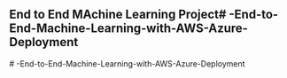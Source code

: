 ## End to End MAchine Learning Project#   - E n d - t o - E n d - M a c h i n e - L e a r n i n g - w i t h - A W S - A z u r e - D e p l o y m e n t  
 #   - E n d - t o - E n d - M a c h i n e - L e a r n i n g - w i t h - A W S - A z u r e - D e p l o y m e n t  
 
